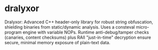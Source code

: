 # dralyxor
Dralyxor: Advanced C++ header-only library for robust string obfuscation, shielding binaries from static/dynamic analysis. Uses a consteval micro-program engine with variable NOPs. Runtime anti-debug/tamper checks (canaries, content checksums) plus RAII "just-in-time" decryption ensure secure, minimal memory exposure of plain-text data.
